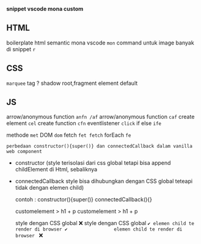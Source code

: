 **snippet vscode mona custom**
## HTML
boilerplate html semantic mona vscode `mon`
command untuk image banyak di snippet `r`


## CSS
`marquee` tag ?
shadow root,fragment element default
## JS
arrow/anonymous function    `anfn /af`
arrow/anonymous function    `caf`
create element `cel`
create function `cfn`
eventlistener `click`
if else `ife`

methode `met`
DOM `dom`
fetch `fet fetch`
forEach `fe`


`perbedaan constructor(){super()} dan connectedCallback dalam vanilla web component`
- constructor (style terisolasi dari css global tetapi bisa append childElement di Html, sebaliknya
- connectedCallback style bisa dihubungkan dengan CSS global teteapi tidak dengan elemen child)
  
  contoh :
  constructor(){super()}                            connectedCallback(){}

    customelement > h1 + p                           customelement > h1 + p 

    style dengan CSS global ❌                          style dengan CSS global `✔
    elemen child te render di browser ✔                 elemen child te render di browser `  ❌                       